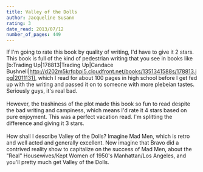 ```yaml
---
title: Valley of the Dolls
author: Jacqueline Susann
rating: 3
date_read: 2013/07/12
number_of_pages: 449
---
```


If I'm going to rate this book by quality of writing, I'd have to give it 2 stars. This book is full of the kind of pedestrian writing that you see in books like [b:Trading Up|178813|Trading Up|Candace Bushnell|http://d202m5krfqbpi5.cloudfront.net/books/1351341588s/178813.jpg|2011131], which I read for about 100 pages in high school before I get fed up with the writing and passed it on to someone with more plebeian tastes. Seriously guys, it's real bad.<br/><br/>However, the trashiness of the plot made this book so fun to read despite the bad writing and campiness, which means I'd rate it 4 stars based on pure enjoyment. This was a perfect vacation read. I'm splitting the difference and giving it 3 stars.<br/><br/>How shall I describe Valley of the Dolls? Imagine Mad Men, which is retro and well acted and generally excellent. Now imagine that Bravo did a contrived reality show to capitalize on the success of Mad Men, about the "Real" Housewives/Kept Women of 1950's Manhattan/Los Angeles, and you'll pretty much get Valley of the Dolls. 